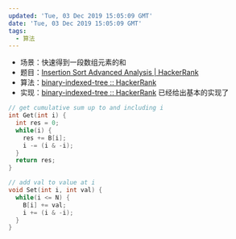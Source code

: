 ```yaml
---
updated: 'Tue, 03 Dec 2019 15:05:09 GMT'
date: 'Tue, 03 Dec 2019 15:05:09 GMT'
tags:
  - 算法
---
```


-   场景：快速得到一段数组元素的和
-   题目：[Insertion Sort Advanced Analysis | HackerRank](https://www.hackerrank.com/challenges/insertion-sort/problem)
-   算法：[binary-indexed-tree :: HackerRank](https://www.hackerrank.com/topics/binary-indexed-tree)
-   实现：[binary-indexed-tree :: HackerRank](https://www.hackerrank.com/topics/binary-indexed-tree) 已经给出基本的实现了

```c
// get cumulative sum up to and including i
int Get(int i) {
  int res = 0;
  while(i) {
    res += B[i];
    i -= (i & -i);
  }
  return res;
}

// add val to value at i
void Set(int i, int val) {
  while(i <= N) {
    B[i] += val;
    i += (i & -i);
  }
}
```
